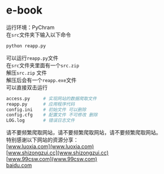 # e-book
运行环境：PyChram<br>
在`src`文件夹下输入以下命令
```python
python reapp.py
```
可以运行`reapp.py`文件<br>
在`src`文件夹里面有一个`src.zip` <br>
解压`src.zip` 文件 <br>
解压后会有一个`reapp.exe`文件<br>
可以直接双击运行<br>
```python
access.py     # 实现网站的数据爬取文件
reapp.py      # 应用程序代码
config.ini    # 初始文件 可以删除
config.cfg    # 配置文件 不可修改 删除
LOG.log       # 错误日志文件
```
请不要频繁爬取网站，请不要频繁爬取网站，请不要频繁爬取网站。<br>
特别感谢以下网站的资源分享：<br>
[www.luoxia.com](www.luoxia.com)<br>
[www.shizongzui.cc](www.shizongzui.cc)<br>
[www.99csw.com](www.99csw.com)<br>
[baidu.com](www.baidu.com)<br>
